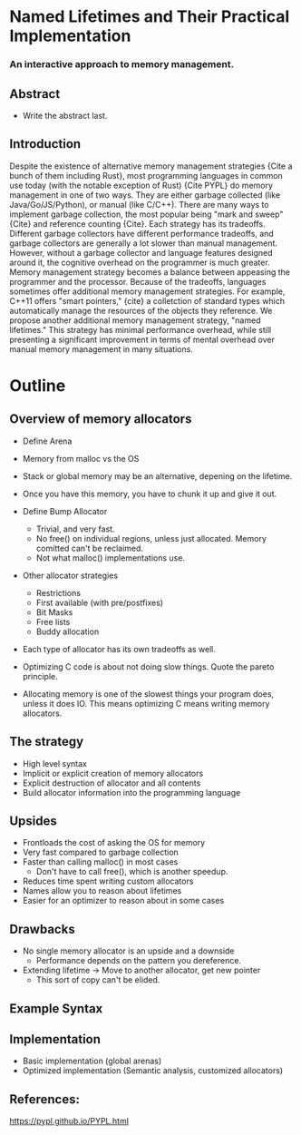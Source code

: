 
# Named Lifetimes and Their Practical Implementation
### An interactive approach to memory management.

## Abstract
 * Write the abstract last.


## Introduction

Despite the existence of alternative memory management strategies {Cite a bunch of them including Rust}, most
programming languages in common use today (with the notable exception of Rust) {Cite PYPL} do memory management in
one of two ways. They are either garbage collected (like Java/Go/JS/Python), or manual (like C/C++). There are many
ways to implement garbage collection, the most popular being "mark and sweep" {Cite} and reference counting {Cite}.
Each strategy has its tradeoffs. Different garbage collectors have different performance tradeoffs, and garbage
collectors are generally a lot slower than manual management. However, without a garbage collector and language
features designed around it, the cognitive overhead on the programmer is much greater. Memory management strategy
becomes a balance between appeasing the programmer and the processor. Because of the tradeoffs, languages sometimes
offer additional memory management strategies. For example, C++11 offers "smart pointers," {cite} a colletction of
standard types which automatically manage the resources of the objects they reference. We propose another
additional memory management strategy, "named lifetimes." This strategy has minimal performance overhead, while
still presenting a significant improvement in terms of mental overhead over manual memory management in many
situations.


# Outline

## Overview of memory allocators
 * Define Arena
 * Memory from malloc vs the OS
 * Stack or global memory may be an alternative, depening on the lifetime.

 * Once you have this memory, you have to chunk it up and give it out.

 * Define Bump Allocator
   * Trivial, and very fast.
   * No free() on individual regions, unless just allocated. Memory comitted can't be reclaimed.
   * Not what malloc() implementations use.

 * Other allocator strategies
   * Restrictions
   * First available (with pre/postfixes)
   * Bit Masks
   * Free lists
   * Buddy allocation

 * Each type of allocator has its own tradeoffs as well.

 * Optimizing C code is about not doing slow things. Quote the pareto principle.

 * Allocating memory is one of the slowest things your program does, unless it does IO. This means
   optimizing C means writing memory allocators.


## The strategy
 * High level syntax
 * Implicit or explicit creation of memory allocators
 * Explicit destruction of allocator and all contents
 * Build allocator information into the programming language


## Upsides
 * Frontloads the cost of asking the OS for memory
 * Very fast compared to garbage collection
 * Faster than calling malloc() in most cases
   * Don't have to call free(), which is another speedup.
 * Reduces time spent writing custom allocators
 * Names allow you to reason about lifetimes
 * Easier for an optimizer to reason about in some cases


## Drawbacks
 * No single memory allocator is an upside and a downside
   * Performance depends on the pattern you dereference.
 * Extending lifetime -> Move to another allocator, get new pointer
   * This sort of copy can't be elided.


## Example Syntax


## Implementation
 * Basic implementation (global arenas)
 * Optimized implementation (Semantic analysis, customized allocators)


## References:
https://pypl.github.io/PYPL.html


